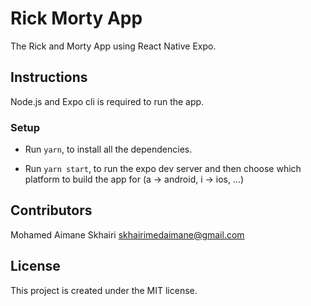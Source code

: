 # Rick Morty App

The Rick and Morty App using React Native Expo.

## Instructions

Node.js and Expo cli is required to run the app.

### Setup

- Run `yarn`, to install all the dependencies.

- Run `yarn start`, to run the expo dev server and then choose which platform to build the app for (a -> android, i -> ios, ...) 

## Contributors

Mohamed Aimane Skhairi
skhairimedaimane@gmail.com

## License

This project is created under the MIT license.
